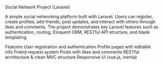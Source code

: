 Social Network Project (Laravel)

A simple social networking platform built with Laravel. Users can register, create profiles, add friends, post updates, and interact with others through likes and comments. The project demonstrates key Laravel features such as authentication, routing, Eloquent ORM, RESTful API structure, and blade templating.

Features
User registration and authentication
Profile pages with editable info
Friend request system
Posts with likes and comments
RESTful architecture & clean MVC structure
Responsive UI (vue.js, inertia)

